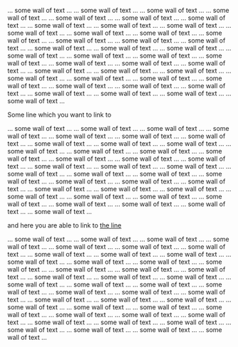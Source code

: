 ... some wall of text ...
... some wall of text ...
... some wall of text ...
... some wall of text ...
... some wall of text ...
... some wall of text ...
... some wall of text ...
... some wall of text ...
... some wall of text ...
... some wall of text ...
... some wall of text ...
... some wall of text ...
... some wall of text ...
... some wall of text ...
... some wall of text ...
... some wall of text ...
... some wall of text ...
... some wall of text ...
... some wall of text ...
... some wall of text ...
... some wall of text ...
... some wall of text ...
... some wall of text ...
... some wall of text ...
... some wall of text ...
... some wall of text ...
... some wall of text ...
... some wall of text ...
... some wall of text ...
... some wall of text ...
... some wall of text ...
... some wall of text ...
... some wall of text ...
... some wall of text ...
... some wall of text ...
... some wall of text ...
... some wall of text ...
... some wall of text ...
... some wall of text ...
... some wall of text ...
... some wall of text ...

<a name="your_link_name">
Some line which you want to link to
</a>

... some wall of text ...
... some wall of text ...
... some wall of text ...
... some wall of text ...
... some wall of text ...
... some wall of text ...
... some wall of text ...
... some wall of text ...
... some wall of text ...
... some wall of text ...
... some wall of text ...
... some wall of text ...
... some wall of text ...
... some wall of text ...
... some wall of text ...
... some wall of text ...
... some wall of text ...
... some wall of text ...
... some wall of text ...
... some wall of text ...
... some wall of text ...
... some wall of text ...
... some wall of text ...
... some wall of text ...
... some wall of text ...
... some wall of text ...
... some wall of text ...
... some wall of text ...
... some wall of text ...
... some wall of text ...
... some wall of text ...
... some wall of text ...
... some wall of text ...
... some wall of text ...
... some wall of text ...
... some wall of text ...
... some wall of text ...
... some wall of text ...

and here you are able to link to [the line](#your_link_name)

... some wall of text ...
... some wall of text ...
... some wall of text ...
... some wall of text ...
... some wall of text ...
... some wall of text ...
... some wall of text ...
... some wall of text ...
... some wall of text ...
... some wall of text ...
... some wall of text ...
... some wall of text ...
... some wall of text ...
... some wall of text ...
... some wall of text ...
... some wall of text ...
... some wall of text ...
... some wall of text ...
... some wall of text ...
... some wall of text ...
... some wall of text ...
... some wall of text ...
... some wall of text ...
... some wall of text ...
... some wall of text ...
... some wall of text ...
... some wall of text ...
... some wall of text ...
... some wall of text ...
... some wall of text ...
... some wall of text ...
... some wall of text ...
... some wall of text ...
... some wall of text ...
... some wall of text ...
... some wall of text ...
... some wall of text ...
... some wall of text ...
... some wall of text ...
... some wall of text ...
... some wall of text ...
... some wall of text ...
... some wall of text ...
... some wall of text ...
